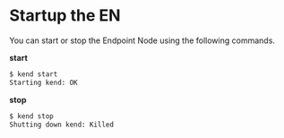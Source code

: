# Startup the EN <a id="startup-the-en"></a>

You can start or stop the Endpoint Node using the following commands.

**start**

```bash
$ kend start
Starting kend: OK
```

**stop**

```bash
$ kend stop
Shutting down kend: Killed
```


